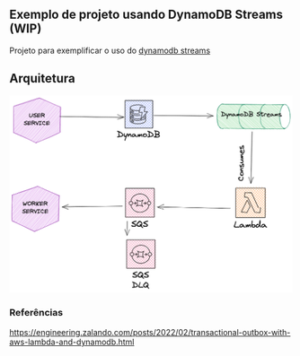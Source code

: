 ## Exemplo de projeto usando DynamoDB Streams (WIP)


Projeto para exemplificar o uso do [dynamodb streams](https://docs.aws.amazon.com/pt_br/amazondynamodb/latest/developerguide/Streams.html)



## Arquitetura


![Imagem arquitetura](./docs/transaction-outbox-with-dynamostreams.png)



### Referências

https://engineering.zalando.com/posts/2022/02/transactional-outbox-with-aws-lambda-and-dynamodb.html



